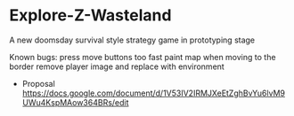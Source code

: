 # Explore-Z-Wasteland
A new doomsday survival style strategy game in prototyping stage

Known bugs:
    press move buttons too fast
    paint map when moving to the border
    remove player image and replace with environment
    
* Proposal
    https://docs.google.com/document/d/1V53IV2IRMJXeEtZghBvYu6lvM9UWu4KspMAow364BRs/edit